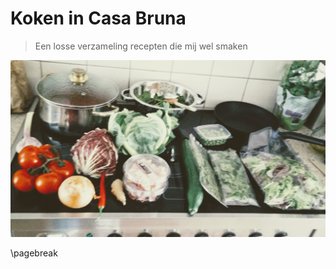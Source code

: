 # Koken in Casa Bruna

> Een losse verzameling recepten die mij wel smaken

![Eerste plaatje](./1-voorblad.jpg)

\pagebreak
